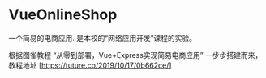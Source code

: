 # VueOnlineShop

一个简易的电商应用. 是本校的“网络应用开发”课程的实验。

根据图雀教程 “从零到部署，Vue+Express实现简易电商应用” 一步步搭建而来，教程地址 [https://tuture.co/2019/10/17/0b662ce/]